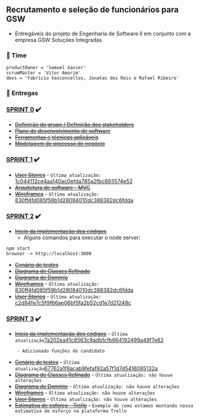 ## Recrutamento e seleção de funcionários para GSW

- Entregáveis do projeto de Engenharia de Software II em conjunto com a empresa GSW Soluções Integradas

### :triangular_flag_on_post: Time

```
productOwner = 'Samuel Xavier'
scrumMaster = 'Vitor Amorim'
devs = 'Fabrício Vasconcellos, Jonatas dos Reis e Rafael Ribeiro'
```

### :round_pushpin: Entregas

### [SPRINT 0] :heavy_check_mark:
- ~~[Definição do grupo / Definição dos stakeholders]~~
- ~~[Plano de desenvolvimento de software]~~
- ~~[Ferramentas e técnicas aplicáveis]~~
- ~~[Modelagem de processo de negócio]~~

### [SPRINT 1] :heavy_check_mark:
- ~~[User Stories]~~ - ```Ultima atualização: ```[1c044112ce4aa140ac0efda785a2fbc893574e52]
- ~~[Arquitetura de software - MVC]~~
- ~~[Wireframes]~~ - ```Ultima atualização: ```[830ff4fd085f59b1d28084010dc388382dc6fdda]

### [SPRINT 2] :heavy_check_mark:
- ~~[Inicio da implementação dos códigos]~~
  - Alguns comandos para executar o node server:
```
npm start
browser -> http://localhost:3000
```
- ~~[Cenário de testes]~~
- ~~[Diagrama de Classes Refinado]~~
- ~~[Diagrama de Domínio]~~
- ~~[Wireframes]~~ - ```Última atualização: ```[830ff4fd085f59b1d28084010dc388382dc6fdda]
- ~~[User Stories]~~ - ```Última atualização: ```[c2d84fe7c5f9f66ae06bf5fa2b52cd1e7d21248c]

### [SPRINT 3] :heavy_check_mark:
- ~~[Inicio da implementação dos códigos]~~ - ```Última atualização```[7a202ea41c8563c9adb1cfb664192499a49f7e82]
```
    - Adicionado funções do candidato
```
- ~~[Cenário de testes]~~ - ```Última atualização```[67762a1f8acab9fefaf92a57f1d7d5416095132a]
- ~~[Diagrama de Classes Refinado]~~ - ```Última atualização: não houve alterações ```
- ~~[Diagrama de Domínio]~~ - ```Última atualização: não houve alterações ```
- ~~[Wireframes]~~ - ```Última atualização: não houve alterações ```
- ~~[User Stories]~~ - ```Última atualização: não houve alterações ```
- ~~[Estimativa de esforço - Trello]~~ - ```Exemplo de como estamos montando nossa estimativa de esforço na plataforma Trello```

[SPRINT 0]: <https://github.com/fabsvas/ENGSW2_GSW/tree/master/SPRINT%200>
[Definição do grupo / Definição dos stakeholders]: <https://github.com/fabsvas/ENGSW2_GSW/blob/master/SPRINT%200/DefinicaoGrupoStakeholders.pdf>
[Plano de desenvolvimento de software]: <https://github.com/fabsvas/ENGSW2_GSW/blob/master/SPRINT%200/PlanoDesenvolvimentoSoftware.pdf>
[Ferramentas e técnicas aplicáveis]: <https://github.com/fabsvas/ENGSW2_GSW/blob/master/SPRINT%200/Tecnologias.pdf>
[Modelagem de processo de negócio]: <https://github.com/fabsvas/ENGSW2_GSW/blob/master/SPRINT%200/ModelagemDeProcessoDeNegocio.jpeg>

[SPRINT 1]: <https://github.com/fabsvas/ENGSW2_GSW/tree/master/SPRINT%201>
[User Stories]: <https://github.com/fabsvas/ENGSW2_GSW/blob/master/SPRINT%201/UserStories.pdf>
[Arquitetura de software - MVC]: <https://github.com/fabsvas/ENGSW2_GSW/blob/master/SPRINT%201/ArquiteturaSoftwareMVC.pdf>
[Wireframes]: <https://github.com/fabsvas/ENGSW2_GSW/blob/master/SPRINT%201/Wireframes.pdf>
[1c044112ce4aa140ac0efda785a2fbc893574e52]: <https://github.com/fabsvas/ENGSW2_GSW/blob/1c044112ce4aa140ac0efda785a2fbc893574e52/SPRINT%201/UserStories.pdf>

[SPRINT 2]: <https://github.com/fabsvas/ENGSW2_GSW/tree/master/SPRINT%202>
[Inicio da implementação dos códigos]: <https://github.com/fabsvas/ENGSW2_GSW/tree/master/SPRINT%202/InicioImplementacao>
[Cenário de testes]: <https://github.com/fabsvas/ENGSW2_GSW/blob/master/SPRINT%202/CenarioTestes.pdf>
[Diagrama de Classes Refinado]: <https://github.com/fabsvas/ENGSW2_GSW/blob/master/SPRINT%202/DiagramaClasses.pdf>
[Diagrama de Domínio]: <https://github.com/fabsvas/ENGSW2_GSW/blob/master/SPRINT%202/DiagramaDominio.pdf>
[c2d84fe7c5f9f66ae06bf5fa2b52cd1e7d21248c]: <https://github.com/fabsvas/ENGSW2_GSW/blob/c2d84fe7c5f9f66ae06bf5fa2b52cd1e7d21248c/SPRINT%201/UserStories.pdf>
[830ff4fd085f59b1d28084010dc388382dc6fdda]: <https://github.com/fabsvas/ENGSW2_GSW/blob/830ff4fd085f59b1d28084010dc388382dc6fdda/SPRINT%201/Wireframes.pdf>

[SPRINT 3]: <https://github.com/fabsvas/ENGSW2_GSW/tree/master/SPRINT%203>
[Estimativa de esforço - Trello]: <https://github.com/fabsvas/ENGSW2_GSW/blob/master/SPRINT%203/EstimativaDeEsforcoTrelloExemplo.pdf>
[7a202ea41c8563c9adb1cfb664192499a49f7e82]: <https://github.com/fabsvas/ENGSW2_GSW/commit/7a202ea41c8563c9adb1cfb664192499a49f7e82>
[67762a1f8acab9fefaf92a57f1d7d5416095132a]: <https://github.com/fabsvas/ENGSW2_GSW/blob/master/SPRINT%203/CenarioDeTestes.pdf>
